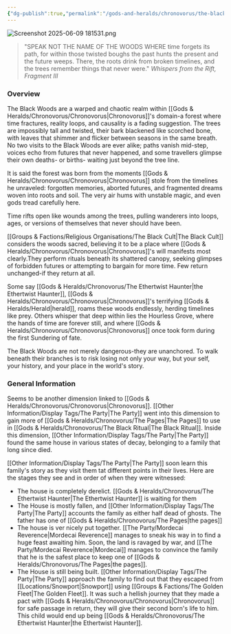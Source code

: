 ```yaml
---
{"dg-publish":true,"permalink":"/gods-and-heralds/chronovorus/the-black-woods/","updated":"2025-07-31T13:56:46.381+01:00"}
---
```


![Screenshot 2025-06-09 181531.png](/img/user/Admin/Attachments/Screenshot%202025-06-09%20181531.png)

> "SPEAK NOT THE NAME OF THE WOODS WHERE time forgets its path, for within those twisted boughs the past hunts the present and the future weeps. There, the roots drink from broken timelines, and the trees remember things that never were." <cite> Whispers from the Rift, Fragment III </cite>

### Overview
The Black Woods are a warped and chaotic realm within [[Gods & Heralds/Chronovorus/Chronovorus\|Chronovorus]]'s domain-a forest where time fractures, reality loops, and causality is a fading suggestion. The trees are impossibly tall and twisted, their bark blackened like scorched bone, with leaves that shimmer and flicker between seasons in the same breath. No two visits to the Black Woods are ever alike; paths vanish mid-step, voices echo from futures that never happened, and some travellers glimpse their own deaths- or births- waiting just beyond the tree line.

It is said the forest was born from the moments [[Gods & Heralds/Chronovorus/Chronovorus\|Chronovorus]] stole from the timelines he unraveled: forgotten memories, aborted futures, and fragmented dreams woven into roots and soil. The very air hums with unstable magic, and even gods tread carefully here.

Time rifts open like wounds among the trees, pulling wanderers into loops, ages, or versions of themselves that never should have been.

[[Groups & Factions/Religious Organisations/The Black Cult\|The Black Cult]] considers the woods sacred, believing it to be a place where [[Gods & Heralds/Chronovorus/Chronovorus\|Chronovorus]]'s will manifests most clearly.They perform rituals beneath its shattered canopy, seeking glimpses of forbidden futures or attempting to bargain for more time. Few return unchanged-if they return at all.

Some say [[Gods & Heralds/Chronovorus/The Ethertwist Haunter\|the Ethertwist Haunter]], [[Gods & Heralds/Chronovorus/Chronovorus\|Chronovorus]]'s terrifying [[Gods & Heralds/Herald\|herald]], roams these woods endlessly, herding timelines like prey. Others whisper that deep within lies the Hourless Grove, where the hands of time are forever still, and where [[Gods & Heralds/Chronovorus/Chronovorus\|Chronovorus]] once took form during the first Sundering of fate.

The Black Woods are not merely dangerous-they are unanchored. To walk beneath their branches is to risk losing not only your way, but your self, your history, and your place in the world's story.

### General Information 
Seems to be another dimension linked to [[Gods & Heralds/Chronovorus/Chronovorus\|Chronovorus]]. [[Other Information/Display Tags/The Party\|The Party]] went into this dimension to gain more of [[Gods & Heralds/Chronovorus/The Pages\|The Pages]] to use in [[Gods & Heralds/Chronovorus/The Black Ritual\|The Black Ritual]]. Inside this dimension, [[Other Information/Display Tags/The Party\|The Party]] found the same house in various states of decay, belonging to a family that long since died. 

[[Other Information/Display Tags/The Party\|The Party]] soon learn this family's story as they visit them tat different points in their lives. Here are the stages they see and in order of when they were witnessed:
- The house is completely derelict. [[Gods & Heralds/Chronovorus/The Ethertwist Haunter\|The Ethertwist Haunter]] is waiting for them 
- The House is mostly fallen, and [[Other Information/Display Tags/The Party\|The Party]] accounts the family as either half dead of ghosts. The father has one of [[Gods & Heralds/Chronovorus/The Pages\|the pages]]
- The house is ver nicely put together. [[The Party/Mordecai Reverence\|Mordecai Reverence]] manages to sneak his way in to find a huge feast awaiting him. Soon, the land is ravaged by war, and [[The Party/Mordecai Reverence\|Mordecai]] manages to convince the family that he is the safest place to keep one of [[Gods & Heralds/Chronovorus/The Pages\|the pages]]. 
- The House is still being built. [[Other Information/Display Tags/The Party\|The Party]] approach the family to find out that they escaped from [[Locations/Snowport\|Snowport]] using [[Groups & Factions/The Golden Fleet\|The Golden Fleet]]. It was such a hellish journey that they made a pact with [[Gods & Heralds/Chronovorus/Chronovorus\|Chronovorus]] for safe passage in return, they will give their second born's life to him. This child would end up being [[Gods & Heralds/Chronovorus/The Ethertwist Haunter\|the Ethertwist Haunter]].